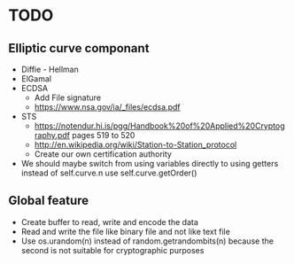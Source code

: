 # TODO

## Elliptic curve componant

* Diffie - Hellman
* ElGamal
* ECDSA
   - Add File signature
   - https://www.nsa.gov/ia/_files/ecdsa.pdf
* STS 
   - https://notendur.hi.is/pgg/Handbook%20of%20Applied%20Cryptography.pdf pages 519 to 520
   - http://en.wikipedia.org/wiki/Station-to-Station_protocol
   - Create our own certification authority
* We should maybe switch from using variables directly to using getters instead of self.curve.n use self.curve.getOrder()

## Global feature

* Create buffer to read, write and encode the data
* Read and write the file like binary file and not like text file
* Use os.urandom(n) instead of random.getrandombits(n) because the second is not suitable for cryptographic purposes 
